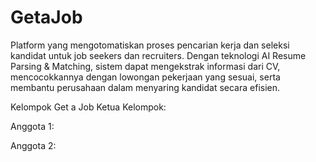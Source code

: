 # GetaJob
Platform yang mengotomatiskan proses pencarian kerja dan seleksi kandidat untuk job seekers dan recruiters. Dengan teknologi AI Resume Parsing &amp; Matching, sistem dapat mengekstrak informasi dari CV, mencocokkannya dengan lowongan pekerjaan yang sesuai, serta membantu perusahaan dalam menyaring kandidat secara efisien.

Kelompok Get a Job
Ketua Kelompok:

Anggota 1:

Anggota 2:
